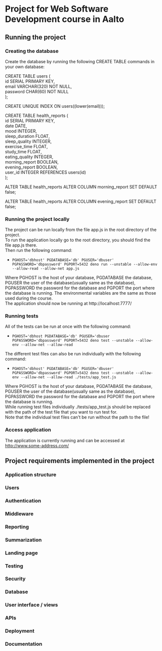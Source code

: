 # Project for Web Software Development course in Aalto

## Running the project

### Creating the database
Create the database by running the following CREATE TABLE commands in your own database:  

CREATE TABLE users (  
  id SERIAL PRIMARY KEY,  
  email VARCHAR(320) NOT NULL,  
  password CHAR(60) NOT NULL  
);  

CREATE UNIQUE INDEX ON users((lower(email)));  

CREATE TABLE health_reports (  
    id SERIAL PRIMARY KEY,  
    date DATE,  
    mood INTEGER,  
    sleep_duration FLOAT,  
    sleep_quality INTEGER,  
    exercise_time FLOAT,  
    study_time FLOAT,  
    eating_quality INTEGER,  
    morning_report BOOLEAN,  
    evening_report BOOLEAN,  
    user_id INTEGER REFERENCES users(id)  
 );  

 ALTER TABLE health_reports ALTER COLUMN morning_report SET DEFAULT false;  

 ALTER TABLE health_reports ALTER COLUMN evening_report SET DEFAULT false;  
 
 ### Running the project locally
 The project can be run locally from the file app.js in the root directory of the project.  
 To run the application locally go to the root directory, you should find the file app.js there.  
 Then run the following command:  
 * `PGHOST='dbhost' PGDATABASE='db' PGUSER='dbuser' PGPASSWORD='dbpassword' PGPORT=5432 deno run --unstable --allow-env --allow-read --allow-net app.js`    
 
 Where PGHOST is the host of your database, PGDATABASE the database, PGUSER the user of the database(usually same as the database), PGPASSWORD the password 
 for the database and PGPORT the port where the database is running. The environmental variables are the same as those used during the course.  
 The application should now be running at http://localhost:7777/  
 
 ### Running tests
 All of the tests can be run at once with the following command:   
 * `PGHOST='dbhost PGDATABASE='db' PGUSER='dbuser PGPASSWORD='dbpassword' PGPORT=5432 deno test --unstable --allow-env --allow-net --allow-read` 
 
 The different test files can also be run individually with the following command:
 * `PGHOST='dbhost' PGDATABASE='db' PGUSER='dbuser' PGPASSWORD='dbpassword' PGPORT=5432 deno test --unstable --allow-env --allow-net --allow-read ./tests/app_test.js` 
 
 Where PGHOST is the host of your database, PGDATABASE the database, PGUSER the user of the database(usually same as the database), PGPASSWORD the password 
 for the database and PGPORT the port where the database is running.  
 While running test files individually ./tests/app_test.js should be replaced with the path of the test file that you want to run test for.  
 Note that the individual test files can't be run without the path to the file!
 
 ### Access application
 The application is currently running and can be accessed at http://www.some-address.com/  
 
 ## Project requirements implemented in the project
 
 ### Application structure
 
 ### Users
 
 ### Authentication
 
 ### Middleware
 
 ### Reporting
 
 ### Summarization
 
 ### Landing page
 
 ### Testing
 
 ### Security
 
 ### Database
 
 ### User interface / views
 
 ### APIs
 
 ### Deployment
 
 ### Documentation
